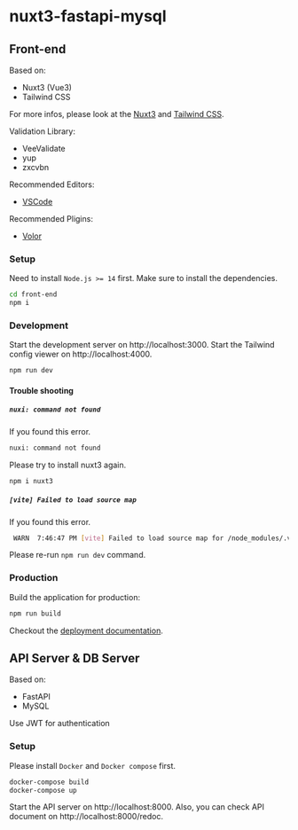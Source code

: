 # nuxt3-fastapi-mysql

## Front-end

Based on:
- Nuxt3 (Vue3)
- Tailwind CSS

For more infos, please look at the [Nuxt3](https://v3.nuxtjs.org) and [Tailwind CSS](https://tailwindcss.com).

Validation Library:
- VeeValidate
- yup
- zxcvbn

Recommended Editors:
- [VSCode](https://code.visualstudio.com/)

Recommended Pligins:
- [Volor](https://marketplace.visualstudio.com/items?itemName=johnsoncodehk.volar)

### Setup

Need to install `Node.js >= 14` first.
Make sure to install the dependencies.

```bash
cd front-end
npm i
```

### Development

Start the development server on http://localhost:3000.
Start the Tailwind config viewer on http://localhost:4000.

```bash
npm run dev
```

#### Trouble shooting

##### `nuxi: command not found`

If you found this error.

```bash
nuxi: command not found
```

Please try to install nuxt3 again.

```bash
npm i nuxt3
```

##### `[vite] Failed to load source map`

If you found this error.

```bash
 WARN  7:46:47 PM [vite] Failed to load source map for /node_modules/.vite/chunk-5MYMAFD2.js?v=6f923d85.
```

Please re-run `npm run dev` command.

### Production

Build the application for production:

```bash
npm run build
```

Checkout the [deployment documentation](https://v3.nuxtjs.org/docs/deployment).



## API Server & DB Server

Based on:
- FastAPI
- MySQL

Use JWT for authentication

### Setup

Please install `Docker` and `Docker compose` first.

```bash
docker-compose build
docker-compose up
```
Start the API server on http://localhost:8000.
Also, you can check API document on http://localhost:8000/redoc.
